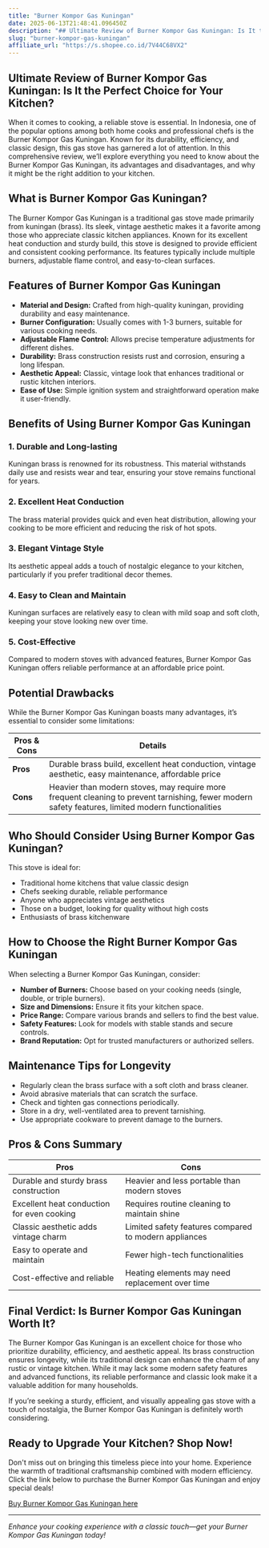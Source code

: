 ```yaml
---
title: "Burner Kompor Gas Kuningan"
date: 2025-06-13T21:48:41.096450Z
description: "## Ultimate Review of Burner Kompor Gas Kuningan: Is It the Perfect Choice for Your Kitchen?..."
slug: "burner-kompor-gas-kuningan"
affiliate_url: "https://s.shopee.co.id/7V44C68VX2"
---
```

## Ultimate Review of Burner Kompor Gas Kuningan: Is It the Perfect Choice for Your Kitchen?

When it comes to cooking, a reliable stove is essential. In Indonesia, one of the popular options among both home cooks and professional chefs is the Burner Kompor Gas Kuningan. Known for its durability, efficiency, and classic design, this gas stove has garnered a lot of attention. In this comprehensive review, we’ll explore everything you need to know about the Burner Kompor Gas Kuningan, its advantages and disadvantages, and why it might be the right addition to your kitchen.

## What is Burner Kompor Gas Kuningan?

The Burner Kompor Gas Kuningan is a traditional gas stove made primarily from kuningan (brass). Its sleek, vintage aesthetic makes it a favorite among those who appreciate classic kitchen appliances. Known for its excellent heat conduction and sturdy build, this stove is designed to provide efficient and consistent cooking performance. Its features typically include multiple burners, adjustable flame control, and easy-to-clean surfaces.

## Features of Burner Kompor Gas Kuningan

- **Material and Design:** Crafted from high-quality kuningan, providing durability and easy maintenance.
- **Burner Configuration:** Usually comes with 1-3 burners, suitable for various cooking needs.
- **Adjustable Flame Control:** Allows precise temperature adjustments for different dishes.
- **Durability:** Brass construction resists rust and corrosion, ensuring a long lifespan.
- **Aesthetic Appeal:** Classic, vintage look that enhances traditional or rustic kitchen interiors.
- **Ease of Use:** Simple ignition system and straightforward operation make it user-friendly.

## Benefits of Using Burner Kompor Gas Kuningan

### 1. Durable and Long-lasting
Kuningan brass is renowned for its robustness. This material withstands daily use and resists wear and tear, ensuring your stove remains functional for years.

### 2. Excellent Heat Conduction
The brass material provides quick and even heat distribution, allowing your cooking to be more efficient and reducing the risk of hot spots.

### 3. Elegant Vintage Style
Its aesthetic appeal adds a touch of nostalgic elegance to your kitchen, particularly if you prefer traditional decor themes.

### 4. Easy to Clean and Maintain
Kuningan surfaces are relatively easy to clean with mild soap and soft cloth, keeping your stove looking new over time.

### 5. Cost-Effective
Compared to modern stoves with advanced features, Burner Kompor Gas Kuningan offers reliable performance at an affordable price point.

## Potential Drawbacks

While the Burner Kompor Gas Kuningan boasts many advantages, it’s essential to consider some limitations:

| Pros & Cons                          | Details                                     |
|--------------------------------------|----------------------------------------------|
| **Pros**                            | Durable brass build, excellent heat conduction, vintage aesthetic, easy maintenance, affordable price |
| **Cons**                            | Heavier than modern stoves, may require more frequent cleaning to prevent tarnishing, fewer modern safety features, limited modern functionalities   |

## Who Should Consider Using Burner Kompor Gas Kuningan?

This stove is ideal for:
- Traditional home kitchens that value classic design
- Chefs seeking durable, reliable performance
- Anyone who appreciates vintage aesthetics
- Those on a budget, looking for quality without high costs
- Enthusiasts of brass kitchenware

## How to Choose the Right Burner Kompor Gas Kuningan

When selecting a Burner Kompor Gas Kuningan, consider:
- **Number of Burners:** Choose based on your cooking needs (single, double, or triple burners).
- **Size and Dimensions:** Ensure it fits your kitchen space.
- **Price Range:** Compare various brands and sellers to find the best value.
- **Safety Features:** Look for models with stable stands and secure controls.
- **Brand Reputation:** Opt for trusted manufacturers or authorized sellers.

## Maintenance Tips for Longevity

- Regularly clean the brass surface with a soft cloth and brass cleaner.
- Avoid abrasive materials that can scratch the surface.
- Check and tighten gas connections periodically.
- Store in a dry, well-ventilated area to prevent tarnishing.
- Use appropriate cookware to prevent damage to the burners.

## Pros & Cons Summary

| Pros                                               | Cons                                               |
|----------------------------------------------------|-----------------------------------------------------|
| Durable and sturdy brass construction             | Heavier and less portable than modern stoves      |
| Excellent heat conduction for even cooking       | Requires routine cleaning to maintain shine     |
| Classic aesthetic adds vintage charm             | Limited safety features compared to modern appliances |
| Easy to operate and maintain                     | Fewer high-tech functionalities                     |
| Cost-effective and reliable                     | Heating elements may need replacement over time  |

## Final Verdict: Is Burner Kompor Gas Kuningan Worth It?

The Burner Kompor Gas Kuningan is an excellent choice for those who prioritize durability, efficiency, and aesthetic appeal. Its brass construction ensures longevity, while its traditional design can enhance the charm of any rustic or vintage kitchen. While it may lack some modern safety features and advanced functions, its reliable performance and classic look make it a valuable addition for many households.

If you’re seeking a sturdy, efficient, and visually appealing gas stove with a touch of nostalgia, the Burner Kompor Gas Kuningan is definitely worth considering.

## Ready to Upgrade Your Kitchen? Shop Now!

Don't miss out on bringing this timeless piece into your home. Experience the warmth of traditional craftsmanship combined with modern efficiency. Click the link below to purchase the Burner Kompor Gas Kuningan and enjoy special deals!

[Buy Burner Kompor Gas Kuningan here](https://s.shopee.co.id/7V44C68VX2)

---

*Enhance your cooking experience with a classic touch—get your Burner Kompor Gas Kuningan today!*